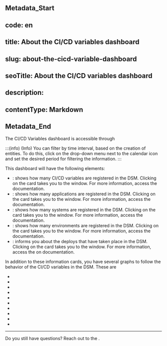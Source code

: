 ## Metadata_Start 
## code: en
## title: About the CI/CD variables dashboard 
## slug: about-the-cicd-variable-dashboard 
## seoTitle: About the CI/CD variables dashboard 
## description:  
## contentType: Markdown 
## Metadata_End
The CI/CD Variables dashboard is accessible through  

:::(info) (Info)
You can filter by time interval, based on the creation of entities. To do this, click on the drop-down menu next to the calendar icon and set the desired period for filtering the information.
:::

This dashboard will have the following elements:

* : shows how many CI/CD variables are registered in the DSM. Clicking on the card takes you to the  window. For more information, access the  documentation.
* : shows how many applications are registered in the DSM. Clicking on the card takes you to the  window. For more information, access the  documentation.
* : shows how many systems are registered in the DSM. Clicking on the card takes you to the  window. For more information, access the  documentation.
* : shows how many environments are registered in the DSM. Clicking on the card takes you to the  window. For more information, access the  documentation.
* : informs you about the deploys that have taken place in the DSM. Clicking on the card takes you to the  window. For more information, access the on  documentation.

In addition to these information cards, you have several graphs to follow the behavior of the CI/CD variables in the DSM. These are

* 
* 
* 
* 
* 
* 
* 
* 
* 
* 

---

Do you still have questions? Reach out to the .